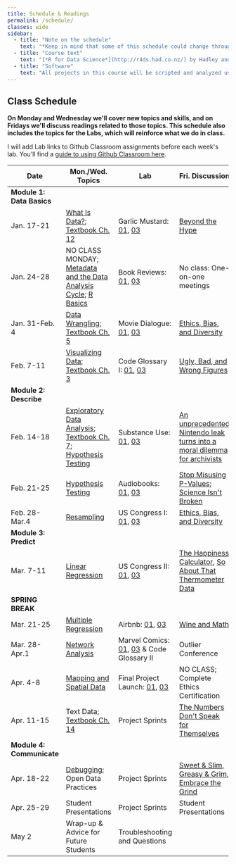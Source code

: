 ```yaml
---
title: Schedule & Readings
permalink: /schedule/
classes: wide
sidebar:
  - title: "Note on the schedule"
    text: "*Keep in mind that some of this schedule could change throughout the semester. However, if anything changes I'll update this page, and I'll be sure to give you plenty of advance notice.*"
  - title: "Course text"
    text: "[*R for Data Science*](http://r4ds.had.co.nz/) by Hadley and Grolemund (Free online!)"
  - title: "Software"
    text: "All projects in this course will be scripted and analyzed using R, an open source data analysis language and environment. Specifically, we will be using RStudio as our programming environment. **No previous experience with R, statistical software packages, or computer programming is required.**"
---
```


## Class Schedule

**On Monday and Wednesday we'll cover new topics and skills, and on Fridays we'll discuss readings related to those topics. This schedule also includes the topics for the Labs, which will reinforce what we do in class.**

I will add Lab links to Github Classroom assignments before each week's lab. You'll find a [guide to using Github Classroom here](/DA101/githubclassroom).

Date|Mon./Wed. Topics|Lab|Fri. Discussion
--|---|--|---
|**Module 1: Data Basics**|
Jan. 17-21|[What Is Data?](/DA101/slides/whatisdata); [Textbook Ch. 12](https://r4ds.had.co.nz/tidy-data.html)|Garlic Mustard: [01](https://classroom.github.com/a/a4MARovB), [03](https://classroom.github.com/a/mVNaTOBx)|[Beyond the Hype](https://www.sciencedirect.com/science/article/pii/S0268401214001066)
Jan. 24-28|NO CLASS MONDAY; [Metadata and the Data Analysis Cycle](/DA101/slides/metadata_and_da_cycle); [R Basics](/DA101/slides/rbasics)|Book Reviews: [01](https://classroom.github.com/a/O64QccKh), [03](https://classroom.github.com/a/zOTWe4SQ)|No class: One-on-one meetings
Jan. 31-Feb. 4|[Data Wrangling](/DA101/slides/wrangling); [Textbook Ch. 5](https://r4ds.had.co.nz/transform.html)|Movie Dialogue: [01](https://classroom.github.com/a/i9A6KZUE), [03](https://classroom.github.com/a/ELl1Ewpr)|[Ethics, Bias, and Diversity](/DA101/slides/ethics)
Feb. 7-11|[Visualizing Data](/DA101/slides/visualizing); [Textbook Ch. 3](https://r4ds.had.co.nz/data-visualisation.html)|Code Glossary I: [01](https://classroom.github.com/a/8W4jRXDA), [03](https://classroom.github.com/a/K-0wcMlU)|[Ugly, Bad, and Wrong Figures](https://clauswilke.com/dataviz/introduction.html)
|**Module 2: Describe**|
Feb. 14-18|[Exploratory Data Analysis](/DA101/slides/eda); [Textbook Ch. 7](https://r4ds.had.co.nz/exploratory-data-analysis.html); [Hypothesis Testing](/DA101/slides/hypothesis)|Substance Use: [01](https://classroom.github.com/a/h4Mchday), [03](https://classroom.github.com/a/JIlUsD7P)|[An unprecedented Nintendo leak turns into a moral dilemma for archivists](https://www.theverge.com/2020/7/30/21347074/nintendo-gigaleak-controversy-history-preservation-archives)
Feb. 21-25|[Hypothesis Testing](/DA101/slides/hypothesis)|Audiobooks: [01](https://classroom.github.com/a/KW4H1WFz), [03](https://classroom.github.com/a/abLAdeMx)|[Stop Misusing P-Values](https://fivethirtyeight.com/features/statisticians-found-one-thing-they-can-agree-on-its-time-to-stop-misusing-p-values/); [Science Isn't Broken](https://fivethirtyeight.com/features/science-isnt-broken/)
Feb. 28-Mar.4|[Resampling](/DA101/slides/resampling)|US Congress I: [01](https://classroom.github.com/a/j8E0dDU-), [03](https://classroom.github.com/a/pzRZHjCp)|[Ethics, Bias, and Diversity](/DA101/slides/ethics)
|**Module 3: Predict**|
Mar. 7-11|[Linear Regression](/DA101/slides/predictive)|US Congress II: [01](https://classroom.github.com/a/A6x0r0n_), [03](https://classroom.github.com/a/B56wsUZL)|[The Happiness Calculator](https://gimletmedia.com/shows/reply-all/kwh96n), [So About That Thermometer Data](https://slate.com/technology/2020/04/kinsa-smart-thermometer-data-fevers-covid19.html)
**SPRING BREAK**|
Mar. 21-25|[Multiple Regression](/DA101/slides/multiple)|Airbnb: [01](https://classroom.github.com/a/IyOrDJrq), [03](https://classroom.github.com/a/2ZT6HHq9)|[Wine and Math](https://pudding.cool/2021/03/wine-model/)
Mar. 28-Apr.1|[Network Analysis](/DA101/slides/networks)|Marvel Comics: [01](https://classroom.github.com/a/1lgib3hG), [03](https://classroom.github.com/a/9gX9VLRY) & Code Glossary II|Outlier Conference
Apr. 4-8|[Mapping and Spatial Data](/DA101/slides/mapping)|Final Project Launch: [01](https://classroom.github.com/a/QFy72YML), [03](https://classroom.github.com/a/tEQoXCM2)|NO CLASS; Complete Ethics Certification
Apr. 11-15|Text Data; [Textbook Ch. 14](https://r4ds.had.co.nz/strings.html)|Project Sprints|[The Numbers Don't Speak for Themselves](https://data-feminism.mitpress.mit.edu/pub/czq9dfs5/release/2)
|**Module 4: Communicate**|
Apr. 18-22|[Debugging](/DA101/slides/debugging); Open Data Practices|Project Sprints|[Sweet & Slim, Greasy & Grim](https://pudding.cool/2020/07/gendered-descriptions/), [Embrace the Grind](https://jacobian.org/2021/apr/7/embrace-the-grind/)
Apr. 25-29|Student Presentations|Project Sprints|Student Presentations
May 2|Wrap-up & Advice for Future Students|Troubleshooting and Questions
